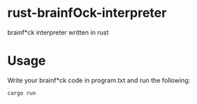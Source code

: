 # rust-brainfOck-interpreter
brainf*ck interpreter written in rust

# Usage
Write your brainf*ck code in program.txt and run the following: 

```
cargo run
```
